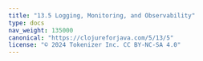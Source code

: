 ```yaml
---
title: "13.5 Logging, Monitoring, and Observability"
type: docs
nav_weight: 135000
canonical: "https://clojureforjava.com/5/13/5"
license: "© 2024 Tokenizer Inc. CC BY-NC-SA 4.0"
---
```

